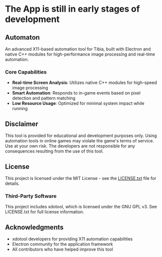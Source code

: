# The App is still in early stages of development

## Automaton

An advanced X11-based automation tool for Tibia, built with Electron and native C++ modules for high-performance image processing and real-time automation.

### Core Capabilities

- **Real-time Screen Analysis**: Utilizes native C++ modules for high-speed image processing
- **Smart Automation**: Responds to in-game events based on pixel detection and pattern matching
- **Low Resource Usage**: Optimized for minimal system impact while running

## Disclaimer

This tool is provided for educational and development purposes only. Using automation tools in online games may violate the game's terms of service. Use at your own risk. The developers are not responsible for any consequences resulting from the use of this tool.

## License

This project is licensed under the MIT License - see the [LICENSE.txt](LICENSE.txt) file for details.

### Third-Party Software

This project includes xdotool, which is licensed under the GNU GPL v3. See LICENSE.txt for full license information.

## Acknowledgments

- xdotool developers for providing X11 automation capabilities
- Electron community for the application framework
- All contributors who have helped improve this tool
